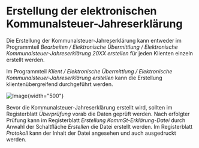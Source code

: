 # Erstellung der elektronischen Kommunalsteuer-Jahreserklärung

Die Erstellung der Kommunalsteuer-Jahreserklärung kann entweder im Programmteil *Bearbeiten / Elektronische Übermittlung / Elektronische Kommunalsteuer-Jahreserklärung 20XX erstellen* für jeden Klienten einzeln erstellt werden.

Im Programmteil *Klient / Elektronische Übermittlung / Elektronische Kommunalsteuer-Jahreserklärung erstellen* kann die Erstellung klientenübergreifend durchgeführt werden.

![Image](<img/image324.png>){width="500"}

Bevor die Kommunalsteuer-Jahreserklärung erstellt wird, sollten im Registerblatt *Überprüfung* vorab die Daten geprüft werden. Nach erfolgter Prüfung kann im Registerblatt *Erstellung KommSt-Erklärung-Datei* durch Anwahl der Schaltfläche *Erstellen* die Datei erstellt werden. Im Registerblatt *Protokoll* kann der Inhalt der Datei angesehen und auch ausgedruckt werden.
